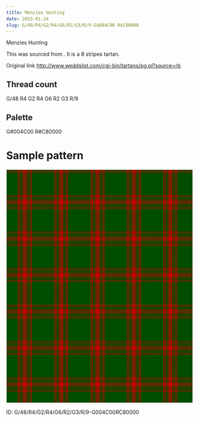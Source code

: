 ```yaml
---
title: Menzies Hunting
date: 2023-01-24
slug: G/48/R4/G2/R4/G6/R2/G3/R/9-G$004C00 R$C80000
---
```

Menzies Hunting

This was sourced from <no value>.  It is a 8 stripes tartan.

Original link http://www.weddslist.com/cgi-bin/tartans/pg.pl?source=rb

## Thread count
G/48 R4 G2 R4 G6 R2 G3 R/9

## Palette
G#004C00 R#C80000

# Sample pattern

![Tartan detail](tartan.png "G/48 R4 G2 R4 G6 R2 G3 R/9 tartan")

ID: G/48/R4/G2/R4/G6/R2/G3/R/9-G$004C00 R$C80000